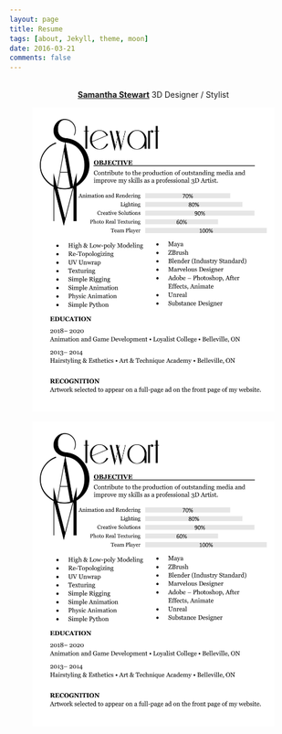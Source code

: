 ```yaml
---
layout: page
title: Resume
tags: [about, Jekyll, theme, moon]
date: 2016-03-21
comments: false
---
```

    
<center><a href="https://www.linkedin.com/in/samanthaastewart/"><br><b>Samantha Stewart</b></a> 3D Designer / Stylist</center>

<figure>
	 <a href="assets/img/rsum.jpg"><img src="assets/img/rsum.jpg"></a>
</figure>

<figure>
	 <a href="assets/img/rsum.jpg"><img src="assets/img/rsum.jpg"></a>
</figure>
